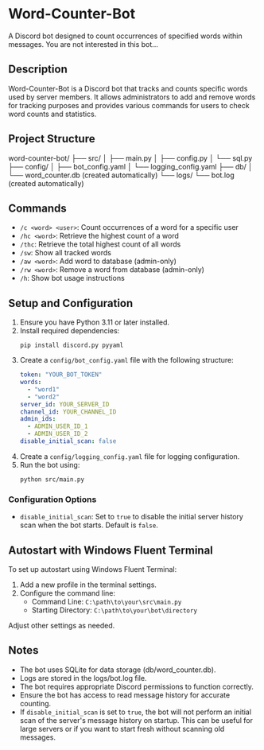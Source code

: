 # Word-Counter-Bot

A Discord bot designed to count occurrences of specified words within messages. You are not interested in this bot...

## Description

Word-Counter-Bot is a Discord bot that tracks and counts specific words used by server members. It allows administrators to add and remove words for tracking purposes and provides various commands for users to check word counts and statistics.

## Project Structure

word-counter-bot/
├── src/
│ ├── main.py
│ ├── config.py
│ └── sql.py
├── config/
│ ├── bot_config.yaml
│ └── logging_config.yaml
├── db/
│ └── word_counter.db (created automatically)
└── logs/
└── bot.log (created automatically)

## Commands

- `/c <word> <user>`: Count occurrences of a word for a specific user
- `/hc <word>`: Retrieve the highest count of a word
- `/thc`: Retrieve the total highest count of all words
- `/sw`: Show all tracked words
- `/aw <word>`: Add word to database (admin-only)
- `/rw <word>`: Remove a word from database (admin-only)
- `/h`: Show bot usage instructions

## Setup and Configuration

1. Ensure you have Python 3.11 or later installed.
2. Install required dependencies:
   ```
   pip install discord.py pyyaml
   ```
3. Create a `config/bot_config.yaml` file with the following structure:
   ```yaml
   token: "YOUR_BOT_TOKEN"
   words:
     - "word1"
     - "word2"
   server_id: YOUR_SERVER_ID
   channel_id: YOUR_CHANNEL_ID
   admin_ids:
     - ADMIN_USER_ID_1
     - ADMIN_USER_ID_2
   disable_initial_scan: false
   ```
4. Create a `config/logging_config.yaml` file for logging configuration.
5. Run the bot using:
   ```
   python src/main.py
   ```

### Configuration Options

- `disable_initial_scan`: Set to `true` to disable the initial server history scan when the bot starts. Default is `false`.

## Autostart with Windows Fluent Terminal

To set up autostart using Windows Fluent Terminal:

1. Add a new profile in the terminal settings.
2. Configure the command line:
   - Command Line: `C:\path\to\your\src\main.py`
   - Starting Directory: `C:\path\to\your\bot\directory`

Adjust other settings as needed.

## Notes

- The bot uses SQLite for data storage (db/word_counter.db).
- Logs are stored in the logs/bot.log file.
- The bot requires appropriate Discord permissions to function correctly.
- Ensure the bot has access to read message history for accurate counting.
- If `disable_initial_scan` is set to `true`, the bot will not perform an initial scan of the server's message history on startup. This can be useful for large servers or if you want to start fresh without scanning old messages.
